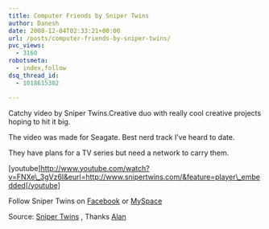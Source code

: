 ```yaml
---
title: Computer Friends by Sniper Twins
author: Danesh
date: 2008-12-04T02:33:21+00:00
url: /posts/computer-friends-by-sniper-twins/
pvc_views:
  - 3160
robotsmeta:
  - index,follow
dsq_thread_id:
  - 1018615302

---
```

Catchy video by Sniper Twins.Creative duo with really cool creative projects hoping to hit it big.

The video was made for Seagate. Best nerd track I&#8217;ve heard to date.

They have plans for a TV series but need a network to carry them.

[youtube]http://www.youtube.com/watch?v=FNXe\_3gVz6I&eurl=http://www.snipertwins.com/&feature=player\_embedded[/youtube]

Follow Sniper Twins on [Facebook][1] or [MySpace][2]

Source: [Sniper Twins][3] , Thanks [Alan][4]

 [1]: http://www.facebook.com/people/Sniper-Twins/1650794831
 [2]: http://www.myspace.com/thesnipertwins
 [3]: http://www.snipertwins.com
 [4]: http://www.alanbernard.com/
